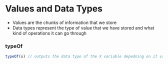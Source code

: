 # Values and Data Types
- Values are the chunks of information that we store 
- Data types represent the type of value that we have stored and what kind of operations it can go through

### typeOf
```javascript
typeOf(x) // outputs the data type of the X variable depedning on it value 
```
